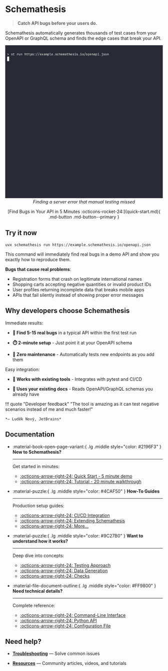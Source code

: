# Schemathesis

> **Catch API bugs before your users do.** 

Schemathesis automatically generates thousands of test cases from your OpenAPI or GraphQL schema and finds the edge cases that break your API.

<p align="center">
  <img src="https://raw.githubusercontent.com/schemathesis/schemathesis/master/img/demo.gif" alt="Schemathesis automatically finding a server error"/>
  <br>
  <i>Finding a server error that manual testing missed</i>
</p>

<div align="center" markdown>
[Find Bugs in Your API in 5 Minutes :octicons-rocket-24:](quick-start.md){ .md-button .md-button--primary }
</div>

## Try it now

```console
uvx schemathesis run https://example.schemathesis.io/openapi.json
```

This command will immediately find real bugs in a demo API and show you exactly how to reproduce them.

**Bugs that cause real problems**:

- Registration forms that crash on legitimate international names
- Shopping carts accepting negative quantities or invalid product IDs
- User profiles returning incomplete data that breaks mobile apps
- APIs that fail silently instead of showing proper error messages

## Why developers choose Schemathesis

Immediate results:

 - **🎯 Find 5-15 real bugs** in a typical API within the first test run

 - **⏱️ 2-minute setup** - Just point it at your OpenAPI schema

 - **🔄 Zero maintenance** - Automatically tests new endpoints as you add them

Easy integration:

 - **🔌 Works with existing tools** - Integrates with pytest and CI/CD

 - **📑 Uses your existing docs** - Reads OpenAPI/GraphQL schemas you already have

!!! quote "Developer feedback"
    "The tool is amazing as it can test negative scenarios instead of me and much faster!" 
    
    *— Luděk Nový, JetBrains*

## Documentation

<div class="grid cards" markdown>

-   :material-book-open-page-variant:{ .lg .middle style="color: #2196F3" } __New to Schemathesis?__

    ---

    Get started in minutes:

    - [:octicons-arrow-right-24: Quick Start - 5 minute demo](quick-start.md)
    - [:octicons-arrow-right-24: Tutorial - 20 minute walkthrough](tutorial.md)

-   :material-puzzle:{ .lg .middle style="color: #4CAF50" } __How-To Guides__

    ---

    Production setup guides:

     - [:octicons-arrow-right-24: CI/CD Integration](guides/cicd.md)
     - [:octicons-arrow-right-24: Extending Schemathesis](guides/extending.md)
     - [:octicons-arrow-right-24: More...](guides/index.md)

-   :material-puzzle:{ .lg .middle style="color: #9C27B0" } __Want to understand how it works?__

    ---

    Deep dive into concepts:

     - [:octicons-arrow-right-24: Testing Approach](explanations/workflow.md)
     - [:octicons-arrow-right-24: Data Generation](explanations/data-generation.md)
     - [:octicons-arrow-right-24: Checks](explanations/checks.md)

-   :material-file-document-outline:{ .lg .middle style="color: #FF9800" } __Need technical details?__

    ---

    Complete reference:

     - [:octicons-arrow-right-24: Command-Line Interface](reference/cli.md)
     - [:octicons-arrow-right-24: Python API](reference/python.md)
     - [:octicons-arrow-right-24: Configuration File](reference/configuration.md)

</div>

## Need help?

* **[Troubleshooting](troubleshooting.md)** — Solve common issues

* **[Resources](resources.md)** — Community articles, videos, and tutorials

